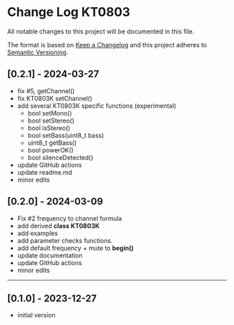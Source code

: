 # Change Log KT0803

All notable changes to this project will be documented in this file.

The format is based on [Keep a Changelog](http://keepachangelog.com/)
and this project adheres to [Semantic Versioning](http://semver.org/).


## [0.2.1] - 2024-03-27
- fix #5, getChannel()
- fix KT0803K setChannel()
- add several KT0803K specific functions (experimental)
  - bool setMono()
  - bool setStereo()
  - bool isStereo()
  - bool setBass(uint8_t bass)
  - uint8_t getBass()
  - bool powerOK()
  - bool silenceDetected()
- update GitHub actions
- update readme.md
- minor edits


## [0.2.0] - 2024-03-09
- Fix #2 frequency to channel formula
- add derived **class KT0803K**
- add examples
- add parameter checks functions.
- add default frequency + mute to **begin()**
- update documentation
- update GitHub actions
- minor edits

----

## [0.1.0] - 2023-12-27
- initial version
